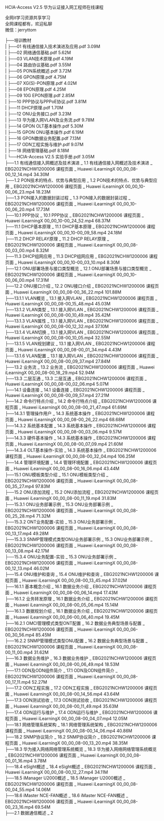 HCIA-Access V2.5 华为认证接入网工程师在线课程

全网it学习资源共享学习<br>全网课程都有，欢迎私聊<br>微信：jerryttom<br>

├──培训教材<br> | ├──01 有线通信接入技术演进及应用.pdf 3.09M<br> | ├──02 网络通信基础.pdf 5.62M<br> | ├──03 VLAN技术原理.pdf 4.19M<br> | ├──04 路由协议基础.pdf 3.55M<br> | ├──05 PON系统概述.pdf 3.72M<br> | ├──06 GPON原理.pdf 4.75M<br> | ├──07 XG(S)-PON原理.pdf 4.02M<br> | ├──08 EPON原理.pdf 4.25M<br> | ├──09 10G EPON原理.pdf 2.85M<br> | ├──10 PPP协议与PPPoE协议.pdf 3.81M<br> | ├──11 DHCP原理.pdf 1.70M<br> | ├──12 ONU业务接口.pdf 3.23M<br> | ├──13 华为接入网VLAN及业务流.pdf 9.78M<br> | ├──14 GPON OLT基本操作.pdf 5.30M<br> | ├──15 GPON ONU基本操作.pdf 6.19M<br> | ├──16 GPON数据业务配置.pdf 7.13M<br> | ├──17 ODN工程实施与维护.pdf 9.07M<br> | ├──18 网络管理基础.pdf 8.18M<br> | └──HCIA-Access V2.5 实验手册.pdf 3.05M<br> ├──1.1 有线通信接入网概述及技术演进 _ 1.1 有线通信接入网概述及技术演进 _ EBG2021NCHW1200006 课程页面 _ Huawei iLearningX 00_00_08-00_12_14.mp4 34.30M<br> ├──1.2 PON技术的特点、优势与典型应用 _ 1.2 PON技术的特点、优势与典型应用 _ EBG2021NCHW1200006 课程页面 _ Huawei iLearningX 00_00_10-00_06_23.mp4 18.23M<br> ├──1.3 PON接入的数据封装过程 _ 1.3 PON接入的数据封装过程 _ EBG2021NCHW1200006 课程页面 _ Huawei iLearningX 00_00_10-00_06_20.mp4 17.73M<br> ├──10.1 PPP协议 _ 10.1 PPP协议 _ EBG2021NCHW1200006 课程页面 _ Huawei iLearningX 00_00_10-00_24_52.mp4 68.37M<br> ├──11.1 DHCP基本原理 _ 11.1 DHCP基本原理 _ EBG2021NCHW1200006 课程页面 _ Huawei iLearningX 00_00_10-00_09_58.mp4 24.18M<br> ├──11.2 DHCP RELAY原理 _ 11.2 DHCP RELAY原理 _ EBG2021NCHW1200006 课程页面 _ Huawei iLearningX 00_00_08-00_03_00.mp4 8.32M<br> ├──11.3 DHCP组网应用 _ 11.3 DHCP组网应用 _ EBG2021NCHW1200006 课程页面 _ Huawei iLearningX 00_00_10-00_03_10.mp4 8.30M<br> ├──12.1 ONU部署场景与接口类型概览 _ 12.1 ONU部署场景与接口类型概览 _ EBG2021NCHW1200006 课程页面 _ Huawei iLearningX 00_00_10-00_06_00.mp4 17.31M<br> ├──12.2 ONU接口介绍 _ 12.2 ONU接口介绍 _ EBG2021NCHW1200006 课程页面 _ Huawei iLearningX 00_00_08-00_36_22.mp4 101.88M<br> ├──13.1.1 VLAN概览 _ 13.1 接入网VLAN _ EBG2021NCHW1200006 课程页面 _ Huawei iLearningX 00_00_08-00_15_48.mp4 45.03M<br> ├──13.1.2 VLAN类型 _ 13.1 接入网VLAN _ EBG2021NCHW1200006 课程页面 _ Huawei iLearningX 00_00_08-00_10_49.mp4 35.42M<br> ├──13.1.3 VLAN属性 _ 13.1 接入网VLAN _ EBG2021NCHW1200006 课程页面 _ Huawei iLearningX 00_00_08-00_12_32.mp4 37.10M<br> ├──13.1.4 VLAN切换 _ 13.1 接入网VLAN _ EBG2021NCHW1200006 课程页面 _ Huawei iLearningX 00_00_08-00_10_05.mp4 32.55M<br> ├──13.1.5 VLAN规划建议 _ 13.1 接入网VLAN _ EBG2021NCHW1200006 课程页面 _ Huawei iLearningX 00_00_08-00_01_34.mp4 4.43M<br> ├──13.1.6 VLAN配置 _ 13.1 接入网VLAN _ EBG2021NCHW1200006 课程页面 _ Huawei iLearningX 00_00_08-00_09_37.mp4 27.84M<br> ├──13.2 业务流 _ 13.2 业务流 _ EBG2021NCHW1200006 课程页面 _ Huawei iLearningX 00_00_08-00_18_29.mp4 52.94M<br> ├──13.3 二层互通 _ 13.3 二层互通 _ EBG2021NCHW1200006 课程页面 _ Huawei iLearningX 00_00_08-00_02_06.mp4 5.07M<br> ├──14.1 设备连接 _ 14.1 设备连接 _ EBG2021NCHW1200006 课程页面 _ Huawei iLearningX 00_00_08-00_09_57.mp4 27.21M<br> ├──14.2 命令行特点介绍 _ 14.2 命令行特点介绍 _ EBG2021NCHW1200006 课程页面 _ Huawei iLearningX 00_00_08-00_21_47.mp4 61.69M<br> ├──14.3.1 管理操作用户 _ 14.3 系统基本操作 _ EBG2021NCHW1200006 课程页面 _ Huawei iLearningX 00_00_08-00_26_22.mp4 68.68M<br> ├──14.3.2 系统基本配置 _ 14.3 系统基本操作 _ EBG2021NCHW1200006 课程页面 _ Huawei iLearningX 00_00_08-00_03_06.mp4 9.57M<br> ├──14.3.3 硬件基本操作 _ 14.3 系统基本操作 _ EBG2021NCHW1200006 课程页面 _ Huawei iLearningX 00_00_08-00_07_09.mp4 21.60M<br> ├──14.3.4 OLT基本操作-实验 _ 14.3 系统基本操作 _ EBG2021NCHW1200006 课程页面 _ Huawei iLearningX 00_00_08-00_32_04.mp4 106.25M<br> ├──14.4 管理环境配置 _ 14.4 管理环境配置 _ EBG2021NCHW1200006 课程页面 _ Huawei iLearningX 00_00_08-00_16_06.mp4 43.44M<br> ├──15.1 ONU模板类型介绍 _ 15.1 ONU模板类型介绍 _ EBG2021NCHW1200006 课程页面 _ Huawei iLearningX 00_00_08-00_35_27.mp4 97.83M<br> ├──15.2 ONU添加流程 _ 15.2 ONU添加流程 _ EBG2021NCHW1200006 课程页面 _ Huawei iLearningX 00_00_08-00_11_19.mp4 31.83M<br> ├──15.3.1 ONU业务部署示例 _ 15.3 ONU业务部署示例 _ EBG2021NCHW1200006 课程页面 _ Huawei iLearningX 00_00_08-00_25_28.mp4 71.32M<br> ├──15.3.2 ONT业务配置-实验 _ 15.3 ONU业务部署示例 _ EBG2021NCHW1200006 课程页面 _ Huawei iLearningX 00_00_08-00_13_17.mp4 49.28M<br> ├──15.3.3 SNMP管理模式类型ONU业务部署示例 _ 15.3 ONU业务部署示例 _ EBG2021NCHW1200006 课程页面 _ Huawei iLearningX 00_00_08-00_13_08.mp4 42.17M<br> ├──15.3.4 ONU业务配置-实验 _ 15.3 ONU业务部署示例 _ EBG2021NCHW1200006 课程页面 _ Huawei iLearningX 00_00_08-00_12_13.mp4 46.02M<br> ├──15.4 ONU维护和查询 _ 15.4 ONU维护和查询 _ EBG2021NCHW1200006 课程页面 _ Huawei iLearningX 00_00_08-00_13_45.mp4 37.02M<br> ├──16.1.1 基本概念介绍 _ 16.1 数据业务介绍 _ EBG2021NCHW1200006 课程页面 _ Huawei iLearningX 00_00_08-00_06_14.mp4 17.43M<br> ├──16.1.2 业务转发原理 _ 16.1 数据业务介绍 _ EBG2021NCHW1200006 课程页面 _ Huawei iLearningX 00_00_08-00_05_06.mp4 15.14M<br> ├──16.1.3 数据规划介绍 _ 16.1 数据业务介绍 _ EBG2021NCHW1200006 课程页面 _ Huawei iLearningX 00_00_06-00_06_40.mp4 19.45M<br> ├──16.2.1 OMCI管理模式类型ONT配置 _ 16.2 数据业务典型场景与配置 _ EBG2021NCHW1200006 课程页面 _ Huawei iLearningX 00_00_06-00_30_56.mp4 85.45M<br> ├──16.2.2 SNMP管理模式类型ONU配置 _ 16.2 数据业务典型场景与配置 _ EBG2021NCHW1200006 课程页面 _ Huawei iLearningX 00_00_08-00_11_00.mp4 31.62M<br> ├──16.3 数据业务维护 _ 16.3 数据业务维护 _ EBG2021NCHW1200006 课程页面 _ Huawei iLearningX 00_00_08-00_06_49.mp4 18.53M<br> ├──17.1 ODN及ODN组件简介 _ 17.1 ODN及ODN组件简介 _ EBG2021NCHW1200006 课程页面 _ Huawei iLearningX 00_00_08-00_17_11.mp4 52.27M<br> ├──17.2 ODN工程实施 _ 17.2 ODN工程实施 _ EBG2021NCHW1200006 课程页面 _ Huawei iLearningX 00_00_08-00_14_56.mp4 43.64M<br> ├──17.3 ODN测试验收 _ 17.3 ODN测试验收 _ EBG2021NCHW1200006 课程页面 _ Huawei iLearningX 00_00_08-00_11_49.mp4 35.63M<br> ├──17.4 ODN运行与维护 _ 17.4 ODN运行与维护 _ EBG2021NCHW1200006 课程页面 _ Huawei iLearningX 00_00_08-00_04_07.mp4 12.05M<br> ├──18.1 网络管理系统架构 _ 18.1 网络管理系统架构 _ EBG2021NCHW1200006 课程页面 _ Huawei iLearningX 00_00_08-00_14_06.mp4 40.86M<br> ├──18.2 SNMP协议简介 _ 18.2 SNMP协议简介 _ EBG2021NCHW1200006 课程页面 _ Huawei iLearningX 00_00_08-00_13_20.mp4 38.35M<br> ├──18.3 华为接入网络网络管理系统概览 _ 18.3 华为接入网络网络管理系统概览 _ EBG2021NCHW1200006 课程页面 _ Huawei iLearningX 00_00_08-00_01_16.mp4 3.78M<br> ├──18.4 eSight概述 _ 18.4 eSight概述 _ EBG2021NCHW1200006 课程页面 _ Huawei iLearningX 00_00_08-00_12_27.mp4 34.11M<br> ├──18.5 iManager U2000概述 _ 18.5 iManager U2000概述 _ EBG2021NCHW1200006 课程页面 _ Huawei iLearningX 00_00_08-00_04_55.mp4 14.06M<br> ├──18.6 iMaster NCE-FAN概述 _ 18.6 iMaster NCE-FAN概述 _ EBG2021NCHW1200006 课程页面 _ Huawei iLearningX 00_00_08-00_23_16.mp4 69.54M<br> ├──2.1 数据通信概述 _ 2